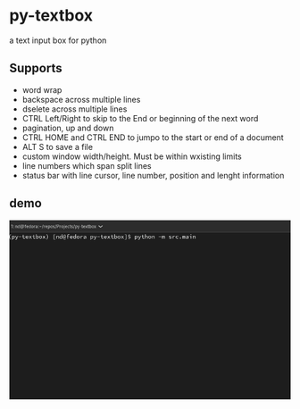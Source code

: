 # py-textbox

a text input box for python

## Supports

- word wrap
- backspace across multiple lines
- dselete across multiple lines
- CTRL Left/Right to skip to the End or beginning of the next word
- pagination, up and down
- CTRL HOME and CTRL END to jumpo to the start or end of a document
- ALT S to save a file
- custom window width/height. Must be within wxisting limits
- line numbers which span split lines
- status bar with line cursor, line number, position and lenght information

## demo

![py-textbox](assets/beta-demo.gif)